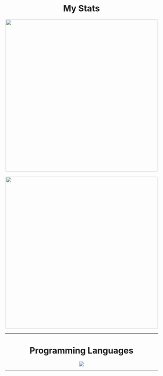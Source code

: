 <h1 align="center">My Stats</h1>
<p align="center">
<a href="https://github.com/hasanemircanmetin">
<a href="https://github.com/hasanemircanmetin?tab=repositories">
<a href="https://github.com/hasanemircanmetin"><img align=center src="https://github-readme-stats.vercel.app/api?username=hasanemircanmetin&show_icons=true&theme=tokyonight&count_private=true" width=500></a> <br><br>
<a href="https://github.com/hasanemircanmetin"><img align=center src="https://github-readme-streak-stats.herokuapp.com/?user=hasanemircanmetin&theme=tokyonight" width=500></a>
</p>
  
<hr>
<h1 align='center'>Programming Languages</h1>
<p align="center"> 
<a href="https://github.com/hasanemircanmetin"><img align=center src="https://github-readme-stats.vercel.app/api/top-langs/?username=hasanemircanmetin&layout=compact&exclude_repo=github-readme-stats,anuraghazra.github.io&theme=tokyonight"></a>  
</p>
<hr>

